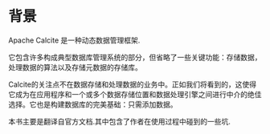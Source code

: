 # 背景

Apache Calcite 是一种动态数据管理框架.

它包含许多构成典型数据库管理系统的部分，但省略了一些关键功能：存储数据，处理数据的算法以及存储元数据的存储库。

Calcite的关注点不在数据存储和处理数据的业务中。正如我们将看到的，这使得它成为在应用程序和一个或多个数据存储位置和数据处理引擎之间进行中介的绝佳选择。它也是构建数据库的完美基础：只需添加数据。



本书主要是翻译自官方文档.其中包含了作者在使用过程中碰到的一些坑.

